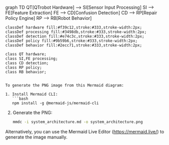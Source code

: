 graph TD
    QT[QTrobot Hardware] --> SI[Sensor Input Processing]
    SI --> FE[Feature Extraction]
    FE --> CD[Confusion Detection]
    CD --> RP[Repair Policy Engine]
    RP --> RB[Robot Behavior]
    
    classDef hardware fill:#f39c12,stroke:#333,stroke-width:2px;
    classDef processing fill:#3498db,stroke:#333,stroke-width:2px;
    classDef detection fill:#e74c3c,stroke:#333,stroke-width:2px;
    classDef policy fill:#9b59b6,stroke:#333,stroke-width:2px;
    classDef behavior fill:#2ecc71,stroke:#333,stroke-width:2px;
    
    class QT hardware;
    class SI,FE processing;
    class CD detection;
    class RP policy;
    class RB behavior;
```

To generate the PNG image from this Mermaid diagram:

1. Install Mermaid CLI:
   ```bash
   npm install -g @mermaid-js/mermaid-cli
   ```

2. Generate the PNG:
   ```bash
   mmdc -i system_architecture.md -o system_architecture.png
   ```

Alternatively, you can use the Mermaid Live Editor (https://mermaid.live/) to generate the image manually.
